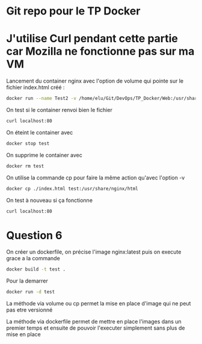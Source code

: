 # Git repo pour le TP Docker

# J'utilise Curl pendant cette partie car Mozilla ne fonctionne pas sur ma VM

Lancement du container nginx avec l'option de volume qui pointe sur le fichier index.html créé :

```bash
docker run --name Test2 -v /home/elu/Git/DevOps/TP_Docker/Web:/usr/share/nginx/html -d -p 80:80 nginx
```

On test si le container renvoi bien le fichier

```bash
curl localhost:80
```

On éteint le container avec

```bash
docker stop test
```

On supprime le container avec

```bash
docker rm test
```

On utilise la commande cp pour faire la même action qu'avec l'option -v

```bash
docker cp ./index.html test:/usr/share/nginx/html
```

On test à nouveau si ça fonctionne 

```bash
curl localhost:80
```

# Question 6

On créer un dockerfile, on précise l'image nginx:latest puis on execute grace a la commande 

```bash
docker build -t test .
```

Pour la demarrer 

```bash
docker run -d test
```

La méthode via volume ou cp permet la mise en place d'image qui ne peut pas etre versionné

La méthode via dockerfile permet de mettre en place l'images dans un premier temps et ensuite de pouvoir l'executer simplement sans plus de mise en place
